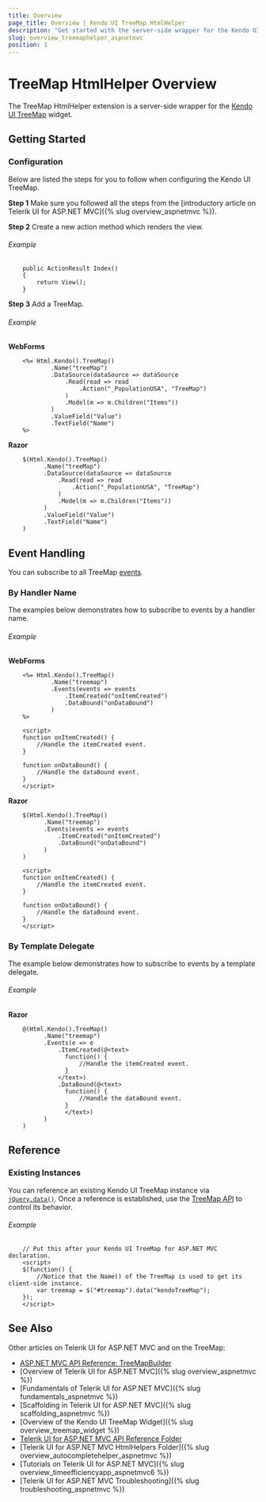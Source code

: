 ```yaml
---
title: Overview
page_title: Overview | Kendo UI TreeMap HtmlHelper
description: "Get started with the server-side wrapper for the Kendo UI TreeMap widget for ASP.NET MVC."
slug: overview_treemaphelper_aspnetmvc
position: 1
---
```


# TreeMap HtmlHelper Overview

The TreeMap HtmlHelper extension is a server-side wrapper for the [Kendo UI TreeMap](https://demos.telerik.com/kendo-ui/treemap/index) widget.

## Getting Started

### Configuration

Below are listed the steps for you to follow when configuring the Kendo UI TreeMap.

**Step 1** Make sure you followed all the steps from the [introductory article on Telerik UI for ASP.NET MVC]({% slug overview_aspnetmvc %}).

**Step 2** Create a new action method which renders the view.

###### Example

        public ActionResult Index()
        {
            return View();
        }

**Step 3** Add a TreeMap.

###### Example

**WebForms**

        <%= Html.Kendo().TreeMap()
                .Name("treeMap")
                .DataSource(dataSource => dataSource
                    .Read(read => read
                        .Action("_PopulationUSA", "TreeMap")
                    )
                    .Model(m => m.Children("Items"))
                )
                .ValueField("Value")
                .TextField("Name")
        %>

<!--_-->
**Razor**

        $(Html.Kendo().TreeMap()
              .Name("treeMap")
              .DataSource(dataSource => dataSource
                  .Read(read => read
                      .Action("_PopulationUSA", "TreeMap")
                  )
                  .Model(m => m.Children("Items"))
              )
              .ValueField("Value")
              .TextField("Name")
        )

<!--_-->
## Event Handling

You can subscribe to all TreeMap [events](/api/javascript/dataviz/ui/treemap#events).

### By Handler Name

The examples below demonstrates how to subscribe to events by a handler name.

###### Example

**WebForms**

        <%= Html.Kendo().TreeMap()
                .Name("treemap")
                .Events(events => events
                    .ItemCreated("onItemCreated")
                    .DataBound("onDataBound")
                )
        %>

        <script>
        function onItemCreated() {
            //Handle the itemCreated event.
        }

        function onDataBound() {
            //Handle the dataBound event.
        }
        </script>

**Razor**

        $(Html.Kendo().TreeMap()
              .Name("treemap")
              .Events(events => events
                  .ItemCreated("onItemCreated")
                  .DataBound("onDataBound")
              )
        )

        <script>
        function onItemCreated() {
            //Handle the itemCreated event.
        }

        function onDataBound() {
            //Handle the dataBound event.
        }
        </script>

### By Template Delegate

The example below demonstrates how to subscribe to events by a template delegate.

###### Example

**Razor**

        @(Html.Kendo().TreeMap()
              .Name("treemap")
              .Events(e => e
                  .ItemCreated(@<text>
                    function() {
                        //Handle the itemCreated event.
                    }
                  </text>)
                  .DataBound(@<text>
                    function() {
                        //Handle the dataBound event.
                    }
                    </text>)
              )
        )

## Reference

### Existing Instances

You can reference an existing Kendo UI TreeMap instance via [`jQuery.data()`](http://api.jquery.com/jQuery.data/). Once a reference is established, use the [TreeMap API](/api/javascript/dataviz/ui/treemap#methods) to control its behavior.

###### Example

        // Put this after your Kendo UI TreeMap for ASP.NET MVC declaration.
        <script>
        $(function() {
            //Notice that the Name() of the TreeMap is used to get its client-side instance.
            var treemap = $("#treemap").data("kendoTreeMap");
        });
        </script>

## See Also

Other articles on Telerik UI for ASP.NET MVC and on the TreeMap:

* [ASP.NET MVC API Reference: TreeMapBuilder](/api/aspnet-mvc/Kendo.Mvc.UI.Fluent/TreeMapBuilder)
* [Overview of Telerik UI for ASP.NET MVC]({% slug overview_aspnetmvc %})
* [Fundamentals of Telerik UI for ASP.NET MVC]({% slug fundamentals_aspnetmvc %})
* [Scaffolding in Telerik UI for ASP.NET MVC]({% slug scaffolding_aspnetmvc %})
* [Overview of the Kendo UI TreeMap Widget]({% slug overview_treemap_widget %})
* [Telerik UI for ASP.NET MVC API Reference Folder](/api/aspnet-mvc/Kendo.Mvc/AggregateFunction)
* [Telerik UI for ASP.NET MVC HtmlHelpers Folder]({% slug overview_autocompletehelper_aspnetmvc %})
* [Tutorials on Telerik UI for ASP.NET MVC]({% slug overview_timeefficiencyapp_aspnetmvc6 %})
* [Telerik UI for ASP.NET MVC Troubleshooting]({% slug troubleshooting_aspnetmvc %})
